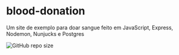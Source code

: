 # blood-donation
Um site de exemplo para doar sangue feito em JavaScript, Express, Nodemon, Nunjucks e Postgres

![GitHub repo size](https://img.shields.io/github/repo-size/Ias4g/blood-donation)
